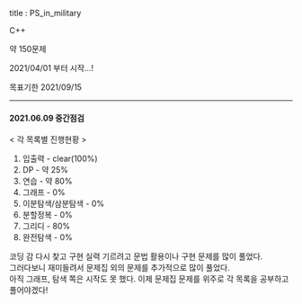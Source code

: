 
title : PS_in_military


C++

약 150문제

2021/04/01 부터 시작...!

목표기한 2021/09/15

--------------

#### 2021.06.09 중간점검

< 각 목록별 진행현황 >

1. 입출력 - clear(100%)
2. DP - 약 25%
3. 연습 - 약 80%
4. 그래프 - 0%
5. 이분탐색/삼분탐색 - 0%
6. 분할정복 - 0%
7. 그리디 - 80%
8. 완전탐색 - 0%

코딩 감 다시 찾고 구현 실력 기르려고 문법 활용이나 구현 문제를 많이 풀었다.  
그러다보니 재미들려서 문제집 외의 문제를 추가적으로 많이 풀었다.  
아직 그래프, 탐색 쪽은 시작도 못 했다. 이제 문제집 문제를 위주로 각 목록을 공부하고 풀어야겠다!